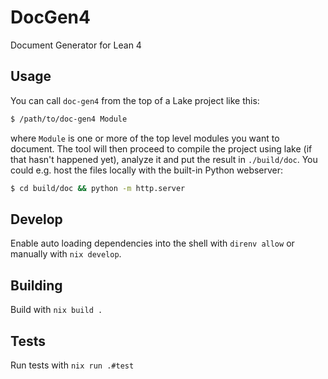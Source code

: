 # DocGen4
Document Generator for Lean 4

## Usage
You can call `doc-gen4` from the top of a Lake project like this:
```sh
$ /path/to/doc-gen4 Module
```

where `Module` is one or more of the top level modules you want to document.
The tool will then proceed to compile the project using lake (if that hasn't happened yet),
analyze it and put the result in `./build/doc`.
You could e.g. host the files locally with the built-in Python webserver:
```sh
$ cd build/doc && python -m http.server
```

## Develop

Enable auto loading dependencies into the shell with `direnv allow` or manually with `nix develop`.

## Building

Build with `nix build .`

## Tests

Run tests with `nix run .#test`

